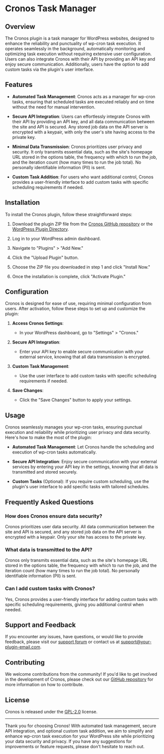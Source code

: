 # Cronos Task Manager

## Overview

The Cronos plugin is a task manager for WordPress websites, designed to enhance the reliability and punctuality of wp-cron task execution. It operates seamlessly in the background, automatically monitoring and optimizing task execution without requiring extensive user configuration. Users can also integrate Cronos with their API by providing an API key and enjoy secure communication. Additionally, users have the option to add custom tasks via the plugin's user interface.

## Features

- **Automated Task Management**: Cronos acts as a manager for wp-cron tasks, ensuring that scheduled tasks are executed reliably and on time without the need for manual intervention.

- **Secure API Integration**: Users can effortlessly integrate Cronos with their API by providing an API key, and all data communication between the site and API is secured. Any stored job data on the API server is encrypted with a keypair, with only the user's site having access to the private key.

- **Minimal Data Transmission**: Cronos prioritizes user privacy and security. It only transmits essential data, such as the site's homepage URL stored in the options table, the frequency with which to run the job, and the iteration count (how many times to run the job total). No personally identifiable information (PII) is sent.

- **Custom Task Addition**: For users who want additional control, Cronos provides a user-friendly interface to add custom tasks with specific scheduling requirements if needed.

## Installation

To install the Cronos plugin, follow these straightforward steps:

1. Download the plugin ZIP file from the [Cronos GitHub repository](https://github.com/your-plugin-repo) or the [WordPress Plugin Directory](https://wordpress.org/plugins/cronos/).

2. Log in to your WordPress admin dashboard.

3. Navigate to "Plugins" > "Add New."

4. Click the "Upload Plugin" button.

5. Choose the ZIP file you downloaded in step 1 and click "Install Now."

6. Once the installation is complete, click "Activate Plugin."

## Configuration

Cronos is designed for ease of use, requiring minimal configuration from users. After activation, follow these steps to set up and customize the plugin:

1. **Access Cronos Settings**:
   - In your WordPress dashboard, go to "Settings" > "Cronos."

2. **Secure API Integration**:
   - Enter your API key to enable secure communication with your external service, knowing that all data transmission is encrypted.

3. **Custom Task Management**:
   - Use the user interface to add custom tasks with specific scheduling requirements if needed.

4. **Save Changes**:
   - Click the "Save Changes" button to apply your settings.

## Usage

Cronos seamlessly manages your wp-cron tasks, ensuring punctual execution and reliability while prioritizing user privacy and data security. Here's how to make the most of the plugin:

- **Automated Task Management**: Let Cronos handle the scheduling and execution of wp-cron tasks automatically.

- **Secure API Integration**: Enjoy secure communication with your external services by entering your API key in the settings, knowing that all data is transmitted and stored securely.

- **Custom Tasks** (Optional): If you require custom scheduling, use the plugin's user interface to add specific tasks with tailored schedules.

## Frequently Asked Questions

### How does Cronos ensure data security?

Cronos prioritizes user data security. All data communication between the site and API is secured, and any stored job data on the API server is encrypted with a keypair. Only your site has access to the private key.

### What data is transmitted to the API?

Cronos only transmits essential data, such as the site's homepage URL stored in the options table, the frequency with which to run the job, and the iteration count (how many times to run the job total). No personally identifiable information (PII) is sent.

### Can I add custom tasks with Cronos?

Yes, Cronos provides a user-friendly interface for adding custom tasks with specific scheduling requirements, giving you additional control when needed.

## Support and Feedback

If you encounter any issues, have questions, or would like to provide feedback, please visit our [support forum](https://your-plugin-support-forum) or contact us at [support@your-plugin-email.com](mailto:support@your-plugin-email.com).

## Contributing

We welcome contributions from the community! If you'd like to get involved in the development of Cronos, please check out our [GitHub repository](https://github.com/your-plugin-repo) for more information on how to contribute.

## License

Cronos is released under the [GPL-2.0](https://www.gnu.org/licenses/old-licenses/gpl-2.0.en.html) license.

---

Thank you for choosing Cronos! With automated task management, secure API integration, and optional custom task addition, we aim to simplify and enhance wp-cron task execution for your WordPress site while prioritizing your data security and privacy. If you have any suggestions for improvements or feature requests, please don't hesitate to reach out.
